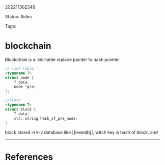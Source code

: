 202211302346

Status: #idea

Tags:

# blockchain

Blockchain is a link-table replace pointer to hash pointer.
```cpp
// link table
<typename T>
struct node {
	T data;
	node *pre;
};

//block
<typename T>
struct block {
	T data;
	std::string hash_of_pre_node;
}
```
block stored in k-v database like [[leveldb]], witch key is hash of block, and 

---
# References
